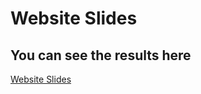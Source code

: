 #  Website Slides
## You can see the results here
[Website Slides](https://bazarbairahat.github.io/Slides/)
